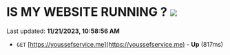 # IS MY WEBSITE RUNNING ? [![](https://img.shields.io/static/v1?label=Sponsor&message=%E2%9D%A4&logo=GitHub&color=%23fe8e86)](https://github.com/sponsors/<username>)

Last updated: **11/21/2023, 10:58:56 AM**

- `GET` [https://youssefservice.me](https://youssefservice.me) - **Up** (817ms)
